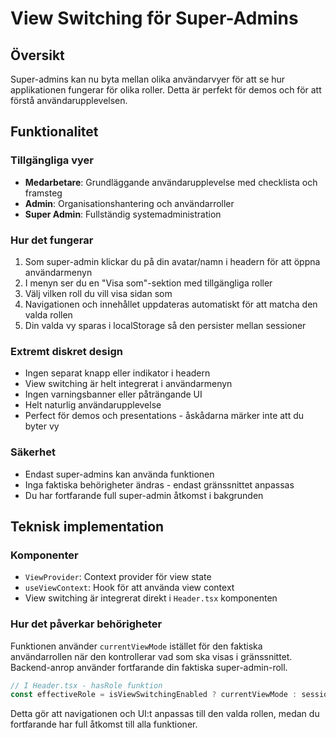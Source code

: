 # View Switching för Super-Admins

## Översikt
Super-admins kan nu byta mellan olika användarvyer för att se hur applikationen fungerar för olika roller. Detta är perfekt för demos och för att förstå användarupplevelsen.

## Funktionalitet

### Tillgängliga vyer
- **Medarbetare**: Grundläggande användarupplevelse med checklista och framsteg
- **Admin**: Organisationshantering och användarroller
- **Super Admin**: Fullständig systemadministration

### Hur det fungerar
1. Som super-admin klickar du på din avatar/namn i headern för att öppna användarmenyn
2. I menyn ser du en "Visa som"-sektion med tillgängliga roller
3. Välj vilken roll du vill visa sidan som
4. Navigationen och innehållet uppdateras automatiskt för att matcha den valda rollen
5. Din valda vy sparas i localStorage så den persister mellan sessioner

### Extremt diskret design
- Ingen separat knapp eller indikator i headern
- View switching är helt integrerat i användarmenyn
- Ingen varningsbanner eller påträngande UI
- Helt naturlig användarupplevelse
- Perfect för demos och presentations - åskådarna märker inte att du byter vy

### Säkerhet
- Endast super-admins kan använda funktionen
- Inga faktiska behörigheter ändras - endast gränssnittet anpassas
- Du har fortfarande full super-admin åtkomst i bakgrunden

## Teknisk implementation

### Komponenter
- `ViewProvider`: Context provider för view state
- `useViewContext`: Hook för att använda view context
- View switching är integrerat direkt i `Header.tsx` komponenten

### Hur det påverkar behörigheter
Funktionen använder `currentViewMode` istället för den faktiska användarrollen när den kontrollerar vad som ska visas i gränssnittet. Backend-anrop använder fortfarande din faktiska super-admin-roll.

```typescript
// I Header.tsx - hasRole funktion
const effectiveRole = isViewSwitchingEnabled ? currentViewMode : session.user.role;
```

Detta gör att navigationen och UI:t anpassas till den valda rollen, medan du fortfarande har full åtkomst till alla funktioner.